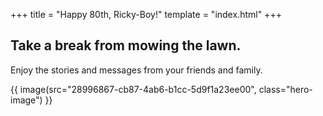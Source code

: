 +++
title = "Happy 80th, Ricky-Boy!"
template = "index.html"
+++

## Take a break from mowing the lawn.

Enjoy the stories and messages from your friends and family.

{{ image(src="28996867-cb87-4ab6-b1cc-5d9f1a23ee00", class="hero-image") }}
